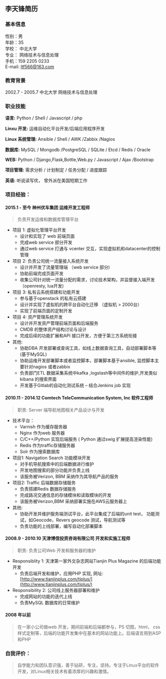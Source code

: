 ## 李天锋简历

### 基本信息
性别：男      
年龄：35      
学校： 中北大学      
专业： 网络技术与信息处理      
手机：159 2205 0233      
E-mail: ltf566@163.com

### 教育背景
2002.7 - 2005.7 中北大学 网络技术与信息处理

### 职业技能
**语言:** Python / Shell / Javascript / php

**Linxu 开发:** 运维自动化平台开发/后端应用程序开发

**Linux 系统管理:** Ansible / Shell / AWK /Zabbix /Nagios

**数据库:** MySQL / Mongodb /PostgreSQL / SQLite / Etcd / Redis / Oracle

**WEB:** Python / Django,Flask,Bottle,Web.py / Javascript / Ajax /Bootstrap

**项目管理:** 需求分析 / 计划制定 / 任务分配 / 进度跟踪

**英语:** 听说读写优， 曾外派在美国短期工作

### 项目经验：
#### 2015.1 - 至今    神州优车集团      运维开发工程师
> 负责开发运维和数据库管理平台

* 项目 1:    虚拟化管理平台开发
    * 设计和实现了 web 前端页面
    * 完成web service 部分开发
    * 通过web service 打通与 vcenter 交互，实现虚拟机和datacenter的控制管理
* 项目 2: 负责公司统一流量接入系统开发
    * 设计并开发了流量管理端 （web service 部分)
    * 协助前端完成页面开发
    * 收集公司针对统一流量分配的需求，讨论技术架构，并监督接入端开发 （openresty, lua开发)
* 项目 3: 私有云系统搭建和功能开发
    * 参与基于openstack 的私有云搭建
    * 设计并实现了虚拟机的跨平台自动化迁移 （虚拟机 > 2000台）
    * 实现了前端页面的定制开发
* 项目 4: 资产管理系统开发
    * 设计并开发资产管理前端页面和后端服务
    * CMDB 的整体资产结构讨论与设计
    * 完成后续的功能扩展和API 接口开发，方便于第三方系统衔接
* 其他:
    * 协助DBA 开发部署或查询工具，如线上数据查询工具，自动部署脚本等(基于MySQL)
    * 协助运维开发部署脚本或者监控脚本，部署脚本基于ansible, 监控脚本主要针对nagios 或者zabbix
    * 负责部门ETL 数据采集系统中kafka ,logstash等中间件的维护,开发类似kibana 的搜索界面
    * 开发基于Gitlab的自动化测试系统 – 结合Jenkins job 实现
    
#### 2010.11 - 2014.12   Comtech TeleCommunication System, Inc  软件工程师
> 职责: Server 端导航地图相关产品设计与开发

* 技术平台：
    * Varnish 作为缓存服务器
    * Nginx 作为web 服务器
    * C/C++/Python 实现后端服务 ( Python 通过swig 扩展提高渲染性能)
    * Redis 作为traffic存储服务器
    * Solr 作为搜索数据库
* 项目1: Navigation Search 功能模块开发
    * 对手机导航搜索中的后端数据进行维护
    * 开发地图搜索的部分功能并负责上线
    * 该服务被Verizon, BBM 采纳作为其导航产品的服务
* 项目2: Traffic 后端数据存储服务
    * 负责搭建Redis 数据存储服务
    * 完成路况交通信息的存储模块和读取模块的开发
    * 该服务被Verizon,BBM 采纳部署实施在AWS云服务器上
* 其他:
    * 协助开发并维护服务端测试平台，此平台集成了后端的unit test， 功能测试，如Geocode，Revers geocode 测试，导航测试等
    * 负责功能的上线部署，编写自动化部署脚本
    
#### 2008.9 - 2010.10  天津博信投资咨询有限公司  开发和实施工程师
> 职责: 负责公司Web 开发和服务器的维护

* Responsiblity 1: 天津第一家外文杂志网站Tianjin Plus Magazine 的后端功能开发
    * 负责后端开发和维护，应用PHP 实现, 网址: [http://www.tianjinplus.com/tjplus/](http://www.tianjinplus.com/tjplus/)
* Responsibility 2: 公司线上服务器部署和维护
    * 完成网站的功能的迭代上线
    * 负责MySQL 数据库的日常维护
    
#### 2008 年以前
> 在一家小公司做web 开发，期间前端和后端都参与，PS 切图，html， css 样式定制等，后端的功能开发集中在基本的网站功能上。后端语言用到ASP 和PHP

### 自我评价：
> 自学能力和团队意识强，善于钻研，专注，坚持。专注于Linux平台的软件开发，对Linux相关技术有着浓厚的兴趣和激情。
